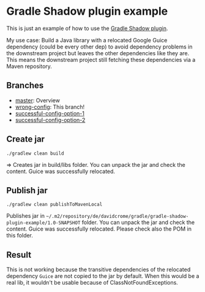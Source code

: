 # Gradle Shadow plugin example

This is just an example of how to use the [Gradle Shadow plugin](https://github.com/johnrengelman/shadow).

My use case: Build a Java library with a relocated Google Guice dependency (could be every other dep) to avoid
dependency problems in the downstream project but leaves the other dependencies like they are. This means the downstream
project still fetching these dependencies via a Maven repository.

## Branches

- [master](https://github.com/dacrome/gradle-shadow-plugin-example): Overview
- [wrong-config](https://github.com/dacrome/gradle-shadow-plugin-example/tree/wrong-config): This branch!
- [successful-config-option-1](https://github.com/dacrome/gradle-shadow-plugin-example/tree/successful-config-option-1)
- [successful-config-option-2](https://github.com/dacrome/gradle-shadow-plugin-example/tree/successful-config-option-2)

## Create jar

`./gradlew clean build`

=> Creates jar in build/libs folder. You can unpack the jar and check the content. Guice was successfully relocated.

## Publish jar

`./gradlew clean publishToMavenLocal`

Publishes jar in `~/.m2/repository/de/davidcrome/gradle/gradle-shadow-plugin-example/1.0-SNAPSHOT` folder. You can
unpack the jar and check the content. Guice was successfully relocated. Please check also the POM in this folder.

## Result

This is not working because the transitive dependencies of the relocated dependency `Guice` are not copied to the jar
by default. When this would be a real lib, it wouldn't be usable because of ClassNotFoundExceptions.
